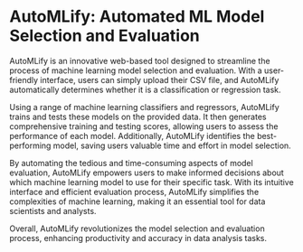 # AutoMLify: Automated ML Model Selection and Evaluation
AutoMLify is an innovative web-based tool designed to streamline the process of machine learning model selection and evaluation. With a user-friendly interface, users can simply upload their CSV file, and AutoMLify automatically determines whether it is a classification or regression task.

Using a range of machine learning classifiers and regressors, AutoMLify trains and tests these models on the provided data. It then generates comprehensive training and testing scores, allowing users to assess the performance of each model. Additionally, AutoMLify identifies the best-performing model, saving users valuable time and effort in model selection.

By automating the tedious and time-consuming aspects of model evaluation, AutoMLify empowers users to make informed decisions about which machine learning model to use for their specific task. With its intuitive interface and efficient evaluation process, AutoMLify simplifies the complexities of machine learning, making it an essential tool for data scientists and analysts.

Overall, AutoMLify revolutionizes the model selection and evaluation process, enhancing productivity and accuracy in data analysis tasks.
